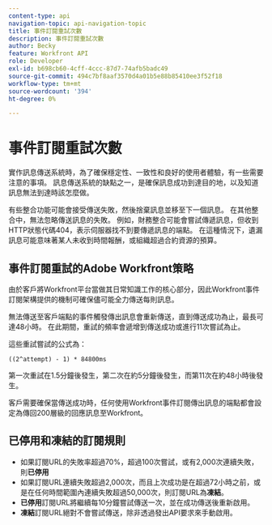 ```yaml
---
content-type: api
navigation-topic: api-navigation-topic
title: 事件訂閱重試次數
description: 事件訂閱重試次數
author: Becky
feature: Workfront API
role: Developer
exl-id: b698cb60-4cff-4ccc-87d7-74afb5badc49
source-git-commit: 494c7bf8aaf3570d4a01b5e88b85410ee3f52f18
workflow-type: tm+mt
source-wordcount: '394'
ht-degree: 0%

---
```


# 事件訂閱重試次數

實作訊息傳送系統時，為了確保穩定性、一致性和良好的使用者體驗，有一些需要注意的事項。 訊息傳送系統的缺點之一，是確保訊息成功到達目的地，以及知道訊息無法到達時該怎麼做。

有些整合功能可能會接受傳送失敗，然後捨棄訊息並移至下一個訊息。  在其他整合中，無法忽略傳送訊息的失敗。 例如，財務整合可能會嘗試傳遞訊息，但收到HTTP狀態代碼404，表示伺服器找不到要傳遞訊息的端點。 在這種情況下，遺漏訊息可能意味著某人未收到時間報酬，或組織超過合約資源的預算。

## 事件訂閱重試的Adobe Workfront策略

由於客戶將Workfront平台當做其日常知識工作的核心部分，因此Workfront事件訂閱架構提供的機制可確保儘可能全力傳送每則訊息。

無法傳送至客戶端點的事件觸發傳出訊息會重新傳送，直到傳送成功為止，最長可達48小時。 在此期間，重試的頻率會遞增到傳送成功或進行11次嘗試為止。

這些重試嘗試的公式為：

`((2^attempt) - 1) * 84800ms`

第一次重試在1.5分鐘後發生，第二次在約5分鐘後發生，而第11次在約48小時後發生。

客戶需要確保當傳送成功時，任何使用Workfront事件訂閱傳出訊息的端點都會設定為傳回200層級的回應訊息至Workfront。

## 已停用和凍結的訂閱規則

* 如果訂閱URL的失敗率超過70%，超過100次嘗試，或有2,000次連續失敗，則&#x200B;**已停用**
* 如果訂閱URL連續失敗超過2,000次，而且上次成功是在超過72小時之前，或是在任何時間範圍內連續失敗超過50,000次，則訂閱URL為&#x200B;**凍結**。
* **已停用**&#x200B;訂閱URL將繼續每10分鐘嘗試傳送一次，並在成功傳送後重新啟用。
* **凍結**&#x200B;訂閱URL絕對不會嘗試傳送，除非透過發出API要求來手動啟用。




<!--

## Handling Failed Event-Triggered Outbound Messages

The following flowchart shows the strategy for reattempting message deliveries with Workfront Event Subscriptions:

![Event sub retries](assets/event-subscription-circuit-breaker-retries-350x234.png)

The following explanations correspond with the steps depicted in the flowchart:

1. Message fails to be delivered. 
1. Message delivery failure information is logged.

   All failed attempts to deliver a message are logged so that debugging may be performed to determine the root cause of a given failure or series of failures. 

1. URL failures incremented. 
1. Message attempt count is incremented. 
1. Calculate the delay until this message's delivery will be attempted again. 
1. Message is placed onto the message retry queue.

   As shown in the preceding flowchart, the message queue used for processing message delivery retries is a separate queue from the one that processes the initial delivery attempt for each message. This allows the near real-time flow of messages to continue unimpeded by the failure of any subset of messages. 

1. URL circuit status is evaluated. One of the following occurs:

   * If the circuit is open and not allowing deliveries at this time, restart the process at step 5.
   * If the circuit is half-open, this implies that our circuit is currently open, but enough time has passed to allow testing of the URL to see if the problem with delivering to it has been resolved.
   * If the message delivery attempt limits have been reached (48 hours of retrying) then the message is dropped

1. If the URL circuit is closed and allowing deliveries, attempt to deliver the message. If this delivery fails, the message will restart at step 1 

1. If the URL circuit is closed and allowing deliveries, attempt to deliver the message. If this delivery fails, the message will restart at step 1.
   -->
